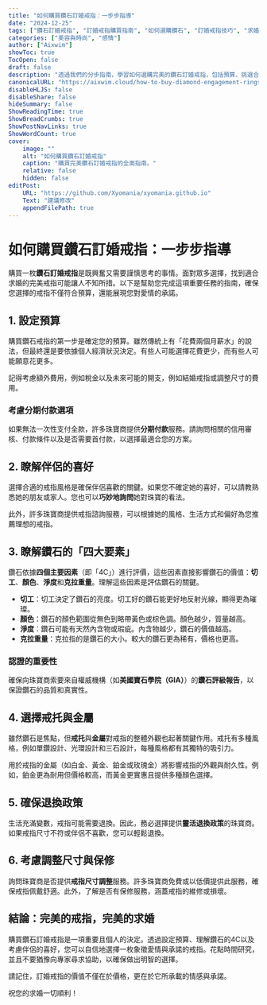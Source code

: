 ```yaml
---
title: "如何購買鑽石訂婚戒指：一步步指導"
date: "2024-12-25"
tags: ["鑽石訂婚戒指", "訂婚戒指購買指南", "如何選購鑽石", "訂婚戒指技巧", "求婚"]
categories: ["美容與時尚", "感情"]
author: ["Aixwim"]
showToc: true
TocOpen: false
draft: false
description: "透過我們的分步指南，學習如何選購完美的鑽石訂婚戒指，包括預算、挑選合適的戒指以及確保最佳購買體驗。"
canonicalURL: "https://aixwim.cloud/how-to-buy-diamond-engagement-rings"
disableHLJS: false
disableShare: false
hideSummary: false
ShowReadingTime: true
ShowBreadCrumbs: true
ShowPostNavLinks: true
ShowWordCount: true
cover:
    image: ""
    alt: "如何購買鑽石訂婚戒指"
    caption: "購買完美鑽石訂婚戒指的全面指南。"
    relative: false
    hidden: false
editPost:
    URL: "https://github.com/Xyomania/xyomania.github.io"
    Text: "建議修改"
    appendFilePath: true
---
```


# 如何購買鑽石訂婚戒指：一步步指導

購買一枚**鑽石訂婚戒指**是既興奮又需要謹慎思考的事情。面對眾多選擇，找到適合求婚的完美戒指可能讓人不知所措。以下是幫助您完成這項重要任務的指南，確保您選擇的戒指不僅符合預算，還能展現您對愛情的承諾。

## 1. 設定預算

購買鑽石戒指的第一步是確定您的預算。雖然傳統上有「花費兩個月薪水」的說法，但最終還是要依據個人經濟狀況決定。有些人可能選擇花費更少，而有些人可能願意花更多。

記得考慮額外費用，例如稅金以及未來可能的開支，例如結婚戒指或調整尺寸的費用。

### 考慮分期付款選項

如果無法一次性支付全款，許多珠寶商提供**分期付款**服務。請詢問相關的信用審核、付款條件以及是否需要首付款，以選擇最適合您的方案。

## 2. 瞭解伴侶的喜好

選擇合適的戒指風格是確保伴侶喜歡的關鍵。如果您不確定她的喜好，可以請教熟悉她的朋友或家人。您也可以**巧妙地詢問**她對珠寶的看法。

此外，許多珠寶商提供戒指諮詢服務，可以根據她的風格、生活方式和偏好為您推薦理想的戒指。

## 3. 瞭解鑽石的「四大要素」

鑽石依據**四個主要因素**（即「4C」）進行評價，這些因素直接影響鑽石的價值：**切工**、**顏色**、**淨度**和**克拉重量**。理解這些因素是評估鑽石的關鍵。

- **切工**：切工決定了鑽石的亮度。切工好的鑽石能更好地反射光線，顯得更為璀璨。
- **顏色**：鑽石的顏色範圍從無色到略帶黃色或棕色調。顏色越少，質量越高。
- **淨度**：鑽石可能有天然內含物或瑕疵。內含物越少，鑽石的價值越高。
- **克拉重量**：克拉指的是鑽石的大小。較大的鑽石更為稀有，價格也更高。

### 認證的重要性

確保向珠寶商索要來自權威機構（如**美國寶石學院（GIA）**）的**鑽石評級報告**，以保證鑽石的品質和真實性。

## 4. 選擇戒托與金屬

雖然鑽石是焦點，但**戒托**與**金屬**對戒指的整體外觀也起著關鍵作用。戒托有多種風格，例如單鑽設計、光環設計和三石設計，每種風格都有其獨特的吸引力。

用於戒指的金屬（如白金、黃金、鉑金或玫瑰金）將影響戒指的外觀與耐久性。例如，鉑金更為耐用但價格較高，而黃金更實惠且提供多種顏色選擇。

## 5. 確保退換政策

生活充滿變數，戒指可能需要退換。因此，務必選擇提供**靈活退換政策**的珠寶商。如果戒指尺寸不符或伴侶不喜歡，您可以輕鬆退換。

## 6. 考慮調整尺寸與保修

詢問珠寶商是否提供**戒指尺寸調整**服務。許多珠寶商免費或以低價提供此服務，確保戒指佩戴舒適。此外，了解是否有保修服務，涵蓋戒指的維修或損壞。

## 結論：完美的戒指，完美的求婚

購買鑽石訂婚戒指是一項重要且個人的決定。透過設定預算、理解鑽石的4C以及考慮伴侶的喜好，您可以自信地選擇一枚象徵愛情與承諾的戒指。花點時間研究，並且不要猶豫向專家尋求協助，以確保做出明智的選擇。

請記住，訂婚戒指的價值不僅在於價格，更在於它所承載的情感與承諾。

祝您的求婚一切順利！
